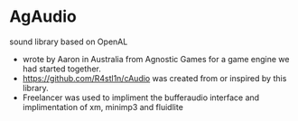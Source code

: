 # AgAudio
sound library based on OpenAL
- wrote by Aaron in Australia from Agnostic Games for a game engine we had started together.
- https://github.com/R4stl1n/cAudio was created from or inspired by this library.
- Freelancer was used to impliment the bufferaudio interface and implimentation of xm, minimp3 and fluidlite
